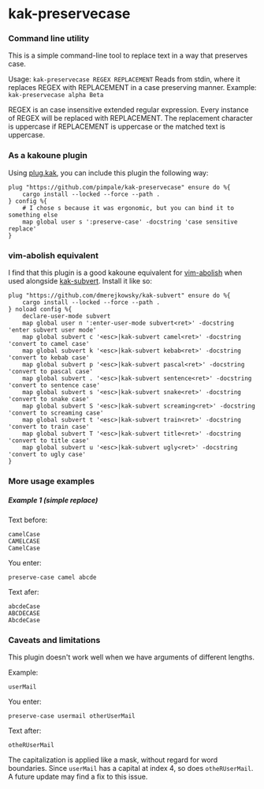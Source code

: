 # kak-preservecase

### Command line utility

This is a simple command-line tool to replace text in a way that preserves case.

Usage: `kak-preservecase REGEX REPLACEMENT`
Reads from stdin, where it replaces REGEX with REPLACEMENT in a case preserving manner.
Example: `kak-preservecase alpha Beta`

REGEX is an case insensitive extended regular expression.
Every instance of REGEX will be replaced with REPLACEMENT.
The replacement character is uppercase if REPLACEMENT is uppercase or the matched text is uppercase.

### As a kakoune plugin
Using [plug.kak]( https://github.com/robertmeta/plug.kak ), you can include this plugin the following way:
```
plug "https://github.com/pimpale/kak-preservecase" ensure do %{
    cargo install --locked --force --path .
} config %{
    # I chose s because it was ergonomic, but you can bind it to something else
    map global user s ':preserve-case' -docstring 'case sensitive replace'
}
```

### vim-abolish equivalent
I find that this plugin is a good kakoune equivalent for [vim-abolish]( https://github.com/tpope/vim-abolish )
when used alongside [kak-subvert]( https://github.com/dmerejkowsky/kak-subvert ).
Install it like so:
```
plug "https://github.com/dmerejkowsky/kak-subvert" ensure do %{
    cargo install --locked --force --path .
} noload config %{
    declare-user-mode subvert
    map global user n ':enter-user-mode subvert<ret>' -docstring 'enter subvert user mode'
    map global subvert c '<esc>|kak-subvert camel<ret>' -docstring 'convert to camel case'
    map global subvert k '<esc>|kak-subvert kebab<ret>' -docstring 'convert to kebab case'
    map global subvert p '<esc>|kak-subvert pascal<ret>' -docstring 'convert to pascal case'
    map global subvert . '<esc>|kak-subvert sentence<ret>' -docstring 'convert to sentence case'
    map global subvert s '<esc>|kak-subvert snake<ret>' -docstring 'convert to snake case'
    map global subvert S '<esc>|kak-subvert screaming<ret>' -docstring 'convert to screaming case'
    map global subvert t '<esc>|kak-subvert train<ret>' -docstring 'convert to train case'
    map global subvert T '<esc>|kak-subvert title<ret>' -docstring 'convert to title case'
    map global subvert u '<esc>|kak-subvert ugly<ret>' -docstring 'convert to ugly case'
}
```

### More usage examples

##### Example 1 (simple replace)
Text before:
```
camelCase
CAMELCASE
CamelCase
```
You enter:
```
preserve-case camel abcde
```
Text afer:
```
abcdeCase
ABCDECASE
AbcdeCase
```

### Caveats and limitations
This plugin doesn't work well when we have arguments of different lengths.

Example:
```
userMail
```
You enter:
```
preserve-case usermail otherUserMail
```
Text after:
```
otheRUserMail
```
The capitalization is applied like a mask, without regard for word boundaries.
Since `userMail` has a capital at index 4, so does `otheRUserMail`.
A future update may find a fix to this issue.
